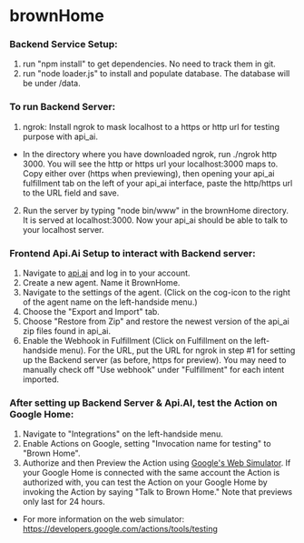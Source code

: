# brownHome
### Backend Service Setup:
1. run "npm install" to get dependencies. No need to track them in git.
2. run "node loader.js" to install and populate database. The database will be under /data.

### To run Backend Server:
1. ngrok:  Install ngrok to mask localhost to a https or http url for testing purpose with api_ai.
  * In the directory where you have downloaded ngrok, run ./ngrok http 3000. You will see the http or https url your localhost:3000 maps to. Copy either over (https when previewing), then opening your api_ai fulfillment tab on the left of your api_ai interface, paste the http/https url to the URL field and save.
2. Run the server by typing "node bin/www" in the brownHome directory. It is served at localhost:3000.  Now your api_ai should be able to talk to your localhost server.

### Frontend Api.Ai Setup to interact with Backend server:
1. Navigate to [api.ai](https://api.ai/) and log in to your account.
2. Create a new agent.  Name it BrownHome.
3. Navigate to the settings of the agent. (Click on the cog-icon to the right of the agent name on the left-handside menu.)
4. Choose the "Export and Import" tab.  
5. Choose "Restore from Zip" and restore the newest version of the api_ai zip files found in api_ai.
6. Enable the Webhook in Fulfillment (Click on Fulfillment on the left-handside menu).  For the URL, put the URL for ngrok in step #1 for setting up the Backend server (as before, https for preview).  You may need to manually check off "Use webhook" under "Fulfillment" for each intent imported.

### After setting up Backend Server & Api.AI, test the Action on Google Home:
1. Navigate to "Integrations" on the left-handside menu. 
2. Enable Actions on Google, setting "Invocation name for testing" to "Brown Home".
3. Authorize and then Preview the Action using [Google's Web Simulator](https://developers.google.com/actions/tools/web-simulator).  If your Google Home is connected with the same account the Action is authorized with, you can test the Action on your Google Home by invoking the Action by saying "Talk to Brown Home."  Note that previews only last for 24 hours.
  * For more information on the web simulator: https://developers.google.com/actions/tools/testing  

